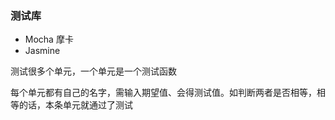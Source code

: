 ### 测试库

- Mocha 摩卡
- Jasmine

测试很多个单元，一个单元是一个测试函数

每个单元都有自己的名字，需输入期望值、会得测试值。如判断两者是否相等，相等的话，本条单元就通过了测试

